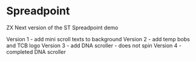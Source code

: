 # Spreadpoint
ZX Next version of the ST Spreadpoint demo


Version 1 - add mini scroll texts to background
Version 2 - add temp bobs and TCB logo
Version 3 - add DNA scroller - does not spin
Version 4 - completed DNA scroller

